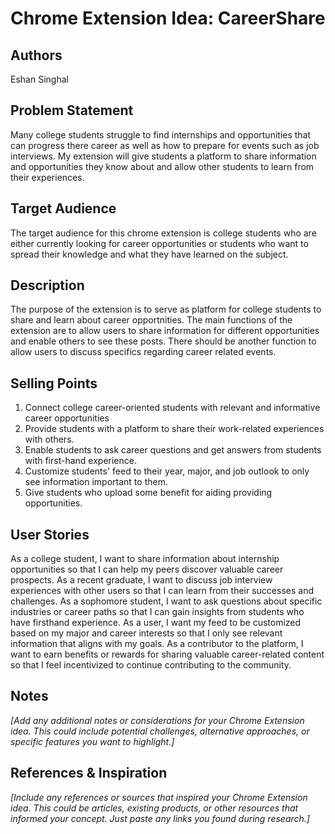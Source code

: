 # Chrome Extension Idea: CareerShare

## Authors

Eshan Singhal

## Problem Statement

Many college students struggle to find internships and opportunities that can progress there career as well as how to prepare for events such as job interviews. My extension will give students a platform to share information and opportunities they know about and allow other students to learn from their experiences.

## Target Audience

The target audience for this chrome extension is college students who are either currently looking for career opportunities or students who want to spread their knowledge and what they have learned on the subject.

## Description

The purpose of the extension is to serve as platform for college students to share and learn about career opportnities. The main functions of the extension are to allow users to share information for different opportunities and enable others to see these posts. There should be another function to allow users to discuss specifics regarding career related events.

## Selling Points

1. Connect college career-oriented students with relevant and informative career opportunities
2. Provide students with a platform to share their work-related experiences with others.
3. Enable students to ask career questions and get answers from students with first-hand experience.
4. Customize students' feed to their year, major, and job outlook to only see information important to them. 
5. Give students who upload some benefit for aiding providing opportunities.

## User Stories

As a college student, I want to share information about internship opportunities so that I can help my peers discover valuable career prospects.
As a recent graduate, I want to discuss job interview experiences with other users so that I can learn from their successes and challenges.
As a sophomore student, I want to ask questions about specific industries or career paths so that I can gain insights from students who have firsthand experience.
As a user, I want my feed to be customized based on my major and career interests so that I only see relevant information that aligns with my goals.
As a contributor to the platform, I want to earn benefits or rewards for sharing valuable career-related content so that I feel incentivized to continue contributing to the community.

## Notes

_[Add any additional notes or considerations for your Chrome Extension idea. This could include potential challenges, alternative approaches, or specific features you want to highlight.]_

## References & Inspiration

_[Include any references or sources that inspired your Chrome Extension idea. This could be articles, existing products, or other resources that informed your concept. Just paste any links you found during research.]_
